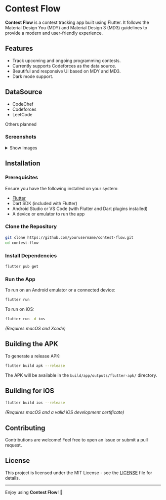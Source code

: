 # Contest Flow

**Contest Flow** is a contest tracking app built using Flutter. It follows the Material Design You (MDY) and Material Design 3 (MD3) guidelines to provide a modern and user-friendly experience.

## Features
- Track upcoming and ongoing programming contests.
- Currently supports Codeforces as the data source.
- Beautiful and responsive UI based on MDY and MD3.
- Dark mode support.

## DataSource
- CodeChef
- Codeforces
- LeetCode

Others planned

### Screenshots
<details>
  <summary>Show Images</summary>
  <img src="https://raw.githubusercontent.com/user-grinch/ContestFlow/main/images/1.jpg" alt="Preview 1" width="300">
  <img src="https://raw.githubusercontent.com/user-grinch/ContestFlow/main/images/2.jpg" alt="Preview 2" width="300">
  <img src="https://raw.githubusercontent.com/user-grinch/ContestFlow/main/images/3.jpg" alt="Preview 3" width="300">
  <img src="https://raw.githubusercontent.com/user-grinch/ContestFlow/main/images/4.jpg" alt="Preview 4" width="300">
  <img src="https://raw.githubusercontent.com/user-grinch/ContestFlow/main/images/5.jpg" alt="Preview 5" width="300">
</details>

## Installation

### Prerequisites
Ensure you have the following installed on your system:
- [Flutter](https://flutter.dev/docs/get-started/install)
- Dart SDK (included with Flutter)
- Android Studio or VS Code (with Flutter and Dart plugins installed)
- A device or emulator to run the app

### Clone the Repository
```bash
git clone https://github.com/yourusername/contest-flow.git
cd contest-flow
```

### Install Dependencies
```bash
flutter pub get
```

### Run the App
To run on an Android emulator or a connected device:
```bash
flutter run
```

To run on iOS:
```bash
flutter run -d ios
```
*(Requires macOS and Xcode)*

## Building the APK
To generate a release APK:
```bash
flutter build apk --release
```
The APK will be available in the `build/app/outputs/flutter-apk/` directory.

## Building for iOS
```bash
flutter build ios --release
```
*(Requires macOS and a valid iOS development certificate)*

## Contributing
Contributions are welcome! Feel free to open an issue or submit a pull request.

## License
This project is licensed under the MIT License - see the [LICENSE](LICENSE) file for details.

---

Enjoy using **Contest Flow**! 🚀

